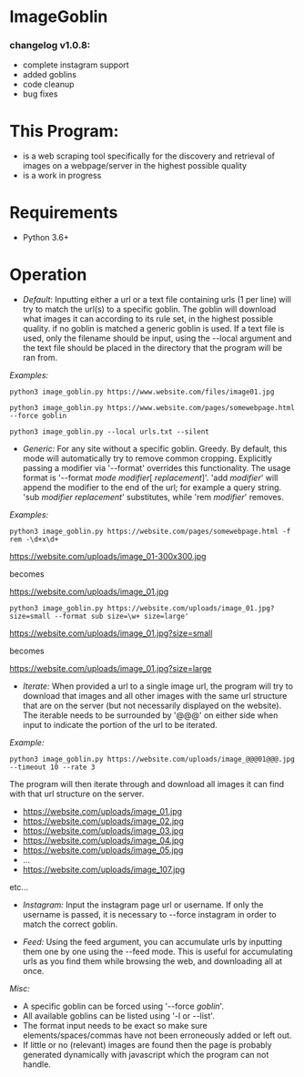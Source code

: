 
# ImageGoblin

### changelog v1.0.8:
+ complete instagram support
+ added goblins
+ code cleanup
+ bug fixes

# This Program:

+ is a web scraping tool specifically for the discovery and retrieval of images on a webpage/server in the highest possible quality
+ is a work in progress

# Requirements

+ Python 3.6+

# Operation

+ *Default*: Inputting either a url or a text file containing urls (1 per line) will try to match the url(s) to a specific goblin. The goblin will download what images it can according to its rule set, in the highest possible quality. if no goblin is matched a generic goblin is used. If a text file is used, only the filename should be input, using the --local argument and the text file should be placed in the directory that the program will be ran from.

*Examples:*

```
python3 image_goblin.py https://www.website.com/files/image01.jpg

python3 image_goblin.py https://www.website.com/pages/somewebpage.html --force goblin

python3 image_goblin.py --local urls.txt --silent
  ```

+ *Generic:* For any site without a specific goblin. Greedy. By default, this mode will automatically try to remove common cropping. Explicitly passing a modifier via '--format' overrides this functionality. The usage format is '--format _mode_ _modifier_[ _replacement_]'. 'add _modifier_' will append the modifier to the end of the url; for example a query string. 'sub _modifier_ _replacement_' substitutes, while 'rem _modifier_' removes.

*Examples:*

```
python3 image_goblin.py https://website.com/pages/somewebpage.html -f rem -\d+x\d+
```

https://website.com/uploads/image_01-300x300.jpg

becomes

https://website.com/uploads/image_01.jpg


```
python3 image_goblin.py https://website.com/uploads/image_01.jpg?size=small --format sub size=\w+ size=large'
```

https://website.com/uploads/image_01.jpg?size=small

becomes

https://website.com/uploads/image_01.jpg?size=large

+ *Iterate:* When provided a url to a single image url, the program will try to download that images and all other images with the same url structure that are on the server (but not necessarily displayed on the website). The iterable needs to be surrounded by '@@@' on either side when input to indicate the portion of the url to be iterated.

*Example:*

```
python3 image_goblin.py https://website.com/uploads/image_@@@01@@@.jpg --timeout 10 --rate 3
```

The program will then iterate through and download all images it can find with that url structure on the server.

* https://website.com/uploads/image_01.jpg
* https://website.com/uploads/image_02.jpg
* https://website.com/uploads/image_03.jpg
* https://website.com/uploads/image_04.jpg
* https://website.com/uploads/image_05.jpg
* ...
* https://website.com/uploads/image_107.jpg

etc...

+ *Instagram:* Input the instagram page url or username. If only the username is passed, it is necessary to --force instagram in order to match the correct goblin.

+ *Feed:* Using the feed argument, you can accumulate urls by inputting them one by one using the --feed mode. This is useful for accumulating urls as you find them while browsing the web, and downloading all at once.   

*Misc:*
  + A specific goblin can be forced using '--force _goblin_'.
  + All available goblins can be listed using '-l or --list'.
  + The format input needs to be exact so make sure elements/spaces/commas have not been erroneously added or left out.
  + If little or no (relevant) images are found then the page is probably generated dynamically with javascript which the program can not handle.
